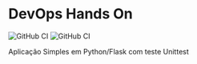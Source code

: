 # DevOps Hands On

![GitHub CI](https://github.com/priscilafonseca/devopslab/actions/workflows/pipeline.yml/badge.svg)
![GitHub CI](https://github.com/priscilafonseca/devopslab/main/actions/sonarclound/sonar-project-properties/badge.svg)

Aplicação Simples em Python/Flask com teste Unittest
